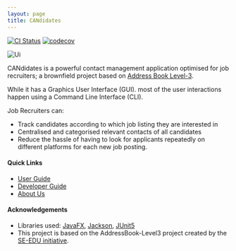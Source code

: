 ```yaml
---
layout: page
title: CANdidates
---
```


[![CI Status](https://github.com/AY2021S1-CS2103T-T17-3/tp/workflows/Java%20CI/badge.svg)](https://github.com/AY2021S1-CS2103T-T17-3/tp/actions)
[![codecov](https://codecov.io/gh/AY2021S1-CS2103T-T17-3/tp/branch/master/graph/badge.svg)](https://codecov.io/gh/AY2021S1-CS2103T-T17-3/tp)

![Ui](https://i.imgur.com/ERqlm20.jpg)

CANdidates is a powerful contact management application optimised for job recruiters; a brownfield project based on [Address Book Level-3](https://se-education.org/addressbook-level3/).

While it has a Graphics User Interface (GUI). most of the user interactions happen using a Command Line Interface (CLI).

Job Recruiters can:

* Track candidates according to which job listing they are interested in
* Centralised and categorised relevant contacts of all candidates
* Reduce the hassle of having to look for applicants repeatedly on different platforms for each new job posting.

#### Quick Links
* [User Guide](https://ay2021s1-cs2103t-t17-3.github.io/tp/UserGuide.html)
* [Developer Guide](https://ay2021s1-cs2103t-t17-3.github.io/tp/DeveloperGuide.html)
* [About Us](https://ay2021s1-cs2103t-t17-3.github.io/tp/AboutUs.html)

#### Acknowledgements
* Libraries used: [JavaFX](https://openjfx.io/), [Jackson](https://github.com/FasterXML/jackson), [JUnit5](https://github.com/junit-team/junit5)
* This project is based on the AddressBook-Level3 project created by the [SE-EDU initiative](https://se-education.org).
